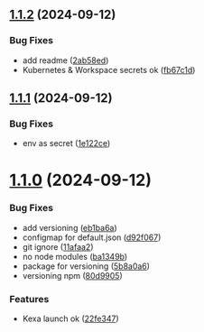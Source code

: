 ## [1.1.2](https://github.com/kexa-io/helm-charts/compare/v1.1.1...v1.1.2) (2024-09-12)


### Bug Fixes

* add readme ([2ab58ed](https://github.com/kexa-io/helm-charts/commit/2ab58ed9cb66e1923f731a046059428eea784351))
* Kubernetes & Workspace secrets ok ([fb67c1d](https://github.com/kexa-io/helm-charts/commit/fb67c1d79b2c3fb13edc0acd07b6c664c9f4f7b2))

## [1.1.1](https://github.com/kexa-io/helm-charts/compare/v1.1.0...v1.1.1) (2024-09-12)


### Bug Fixes

* env as secret ([1e122ce](https://github.com/kexa-io/helm-charts/commit/1e122ce51f6e95d78cf2e5d4fdd8b32c69aa818f))

# [1.1.0](https://github.com/kexa-io/helm-charts/compare/v1.0.0...v1.1.0) (2024-09-12)


### Bug Fixes

* add versioning ([eb1ba6a](https://github.com/kexa-io/helm-charts/commit/eb1ba6a21f85611afea9bd47e75f937180308cff))
* configmap for default.json ([d92f067](https://github.com/kexa-io/helm-charts/commit/d92f06787251d15b7466dfa21882951f38fdb56a))
* git ignore ([11afaa2](https://github.com/kexa-io/helm-charts/commit/11afaa25d50ba09789f6cacd988f1b3388fd01e7))
* no node modules ([ba1349b](https://github.com/kexa-io/helm-charts/commit/ba1349b1a4c91619310fd222919f6a3ad7ee2010))
* package for versioning ([5b8a0a6](https://github.com/kexa-io/helm-charts/commit/5b8a0a6077d714ce4c750ec3d531c3937f22fd5d))
* versioning npm ([80d9905](https://github.com/kexa-io/helm-charts/commit/80d9905d9345f182a280bb057ef8a64a87dcbe6c))


### Features

* Kexa launch ok ([22fe347](https://github.com/kexa-io/helm-charts/commit/22fe347674a9c8fc21ec33a05de42b80bec8b319))
